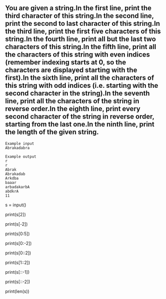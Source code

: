 ## You are given a string.In the first line, print the third character of this string.In the second line, print the second to last character of this string.In the third line, print the first five characters of this string.In the fourth line, print all but the last two characters of this string.In the fifth line, print all the characters of this string with even indices (remember indexing starts at 0, so the characters are displayed starting with the first).In the sixth line, print all the characters of this string with odd indices (i.e. starting with the second character in the string).In the seventh line, print all the characters of the string in reverse order.In the eighth line, print every second character of the string in reverse order, starting from the last one.In the ninth line, print the length of the given string.

```
Example input
Abrakadabra

Example output
r
r
Abrak
Abrakadab
Arkdba
baaar
arbadakarbA
abdkrA
11
```
s = input()


print(s[2])

print(s[-2])

print(s[0:5])

print(s[0:-2])

print(s[0::2])

print(s[1::2])

print(s[::-1])

print(s[::-2])

print(len(s))
